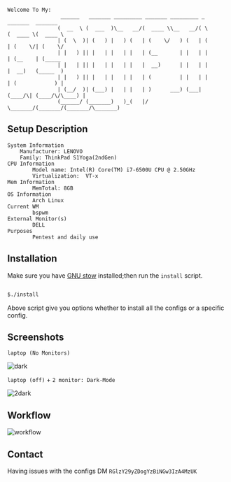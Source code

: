 ```

Welcome To My:
                 ______   _______ _________ _______ _________ _        _______  _______
                (  __  \ (  ___  )\__   __/(  ____ \\__   __/( \      (  ____ \(  ____ \
                | (  \  )| (   ) |   ) (   | (    \/   ) (   | (      | (    \/| (    \/
                | |   ) || |   | |   | |   | (__       | |   | |      | (__    | (_____
                | |   | || |   | |   | |   |  __)      | |   | |      |  __)   (_____  )
                | |   ) || |   | |   | |   | (         | |   | |      | (            ) |
                | (__/  )| (___) |   | |   | )      ___) (___| (____/\| (____/\/\____) |
                (______/ (_______)   )_(   |/       \_______/(_______/(_______/\_______)

```


Setup Description
-----------------
```
System Information
	Manufacturer: LENOVO
	Family: ThinkPad S1Yoga(2ndGen)
CPU Information
        Model name: Intel(R) Core(TM) i7-6500U CPU @ 2.50GHz
        Virtualization:  VT-x
Mem Information
        MemTotal: 8GB
OS Information
        Arch Linux
Current WM
        bspwm
External Monitor(s)
        DELL
Purposes
        Pentest and daily use
```

Installation
------------

Make sure you have [GNU stow] installed;then run the `install` script.

```bash

$./install

```

Above script give you options whether to install all the configs or a
specific config.

Screenshots
----------

`laptop (No Monitors)`

![dark](https://imgur.com/h1wLZqX.png)

`laptop (off)` + `2 monitor: Dark-Mode`

![2dark](https://i.imgur.com/0KeEiZK.png)

Workflow
--------

![workflow](https://github.com/cOb4l7/dotfiles/blob/master/workflow.gif)

Contact
-------

Having issues with the configs DM `RGlzY29yZDogYzBiNGw3IzA4MzUK`

[GNU stow]: https://www.gnu.org/s/stow/manual/stow.html
